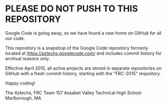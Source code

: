 # PLEASE DO NOT PUSH TO THIS REPOSITORY

Google Code is going away, so we have found a new home on GitHub for all our code.

This repository is a snapshop of the Google Code repository formerly located at https://aztechs.googlecode.com/ 
and includes commit history for archival reasons only.

Effective April 2015, all active projects are stored in separate repositories on GitHub with a fresh commit history, starting with the "FRC-2015" respoitory.

Happy coding!

The Aztechs, FRC Team 157
Assabet Valley Technical High School
Marlborough, MA
